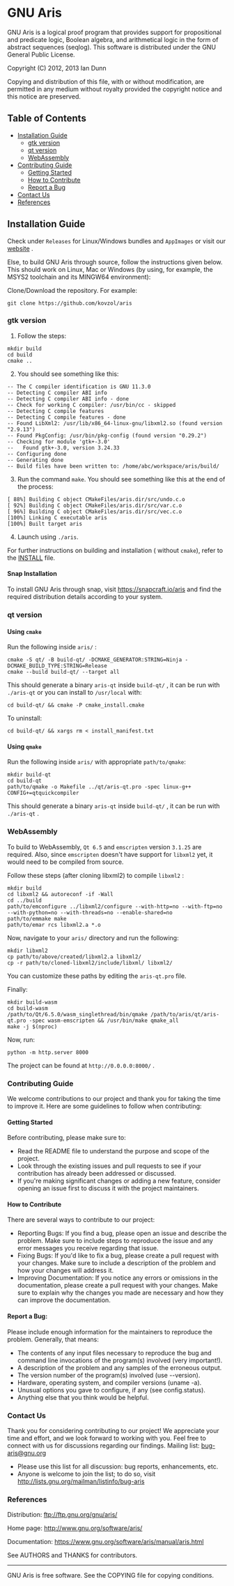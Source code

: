 
# GNU Aris

GNU Aris is a logical proof program that provides support for propositional and predicate logic, Boolean algebra, and arithmetical logic in the form of abstract sequences (seqlog). This software is distributed under the GNU General Public License.

Copyright (C) 2012, 2013 Ian Dunn

Copying and distribution of this file, with or without modification, are permitted in any medium without royalty provided the copyright
notice and this notice are preserved.

## Table of Contents
- [Installation Guide](#installation-guide)
  - [gtk version](#gtk-version)
  - [qt version](#qt-version)
  - [WebAssembly](#webassembly)
- [Contributing Guide](#contributing-guide)
  - [Getting Started](#getting-started)
  - [How to Contribute](#how-to-contribute)
  - [Report a Bug](#report-a-bug)
- [Contact Us](#contact-us)
- [References](#references)

## Installation Guide
Check under `Releases` for Linux/Windows bundles and `AppImages` or visit our [website](https://matek.hu/zoltan/aris) .

Else, to build GNU Aris through source, follow the instructions given below. This should work on Linux, Mac or Windows (by using, for example, the MSYS2 toolchain and its MINGW64 environment):

Clone/Download the repository. For example:
   ```
   git clone https://github.com/kovzol/aris
   ```

### gtk version

1. Follow the steps:
```
mkdir build
cd build
cmake ..
```

2. You should see something like this:
```
-- The C compiler identification is GNU 11.3.0
-- Detecting C compiler ABI info
-- Detecting C compiler ABI info - done
-- Check for working C compiler: /usr/bin/cc - skipped
-- Detecting C compile features
-- Detecting C compile features - done
-- Found LibXml2: /usr/lib/x86_64-linux-gnu/libxml2.so (found version "2.9.13") 
-- Found PkgConfig: /usr/bin/pkg-config (found version "0.29.2") 
-- Checking for module 'gtk+-3.0'
--   Found gtk+-3.0, version 3.24.33
-- Configuring done
-- Generating done
-- Build files have been written to: /home/abc/workspace/aris/build/
```

3. Run the command `make`. You should see something like this at the end of the process:
```
[ 88%] Building C object CMakeFiles/aris.dir/src/undo.c.o
[ 92%] Building C object CMakeFiles/aris.dir/src/var.c.o
[ 96%] Building C object CMakeFiles/aris.dir/src/vec.c.o
[100%] Linking C executable aris
[100%] Built target aris
```

4. Launch using `./aris`.

For further instructions on building and installation ( without `cmake`), refer to the [INSTALL](INSTALL) file.

#### Snap Installation

To install GNU Aris through snap, visit https://snapcraft.io/aris and find the required distribution details according to your system.

### qt version
#### Using `cmake`

Run the following inside `aris/` :
```
cmake -S qt/ -B build-qt/ -DCMAKE_GENERATOR:STRING=Ninja -DCMAKE_BUILD_TYPE:STRING=Release
cmake --build build-qt/ --target all
```
This should generate a binary `aris-qt` inside `build-qt/` , it can be run with `./aris-qt` or you can install to `/usr/local` with:
```
cd build-qt/ && cmake -P cmake_install.cmake
```
To uninstall:
```
cd build-qt/ && xargs rm < install_manifest.txt
```

#### Using `qmake`

Run the following inside `aris/` with appropriate `path/to/qmake`:
```
mkdir build-qt
cd build-qt
path/to/qmake -o Makefile ../qt/aris-qt.pro -spec linux-g++ CONFIG+=qtquickcompiler
```
This should generate a binary `aris-qt` inside `build-qt/` , it can be run with `./aris-qt` .

### WebAssembly

To build to WebAssembly, `Qt 6.5` and `emscripten` version `3.1.25` are required.
Also, since `emscripten` doesn't have support for `libxml2` yet, it would need to be compiled from source.

Follow these steps (after cloning libxml2) to compile `libxml2` :
```
mkdir build
cd libxml2 && autoreconf -if -Wall
cd ../build 
path/to/emconfigure ../libxml2/configure --with-http=no --with-ftp=no --with-python=no --with-threads=no --enable-shared=no
path/to/emmake make
path/to/emar rcs libxml2.a *.o
```

Now, navigate to your `aris/` directory and run the following:
```
mkdir libxml2
cp path/to/above/created/libxml2.a libxml2/
cp -r path/to/cloned-libxml2/include/libxml/ libxml2/
```
You can customize these paths by editing the `aris-qt.pro` file.

Finally:

```
mkdir build-wasm
cd build-wasm
/path/to/Qt/6.5.0/wasm_singlethread/bin/qmake /path/to/aris/qt/aris-qt.pro -spec wasm-emscripten && /usr/bin/make qmake_all
make -j $(nproc)
```

Now, run:
```
python -m http.server 8000
```
The project can be found at `http://0.0.0.0:8000/` .


### Contributing Guide
We welcome contributions to our project and thank you for taking the time to improve it. Here are some guidelines to follow when contributing:

#### Getting Started
Before contributing, please make sure to:
- Read the README file to understand the purpose and scope of the project.
- Look through the existing issues and pull requests to see if your contribution has already been addressed or discussed.
- If you're making significant changes or adding a new feature, consider opening an issue first to discuss it with the project maintainers.

#### How to Contribute
There are several ways to contribute to our project:
- Reporting Bugs: If you find a bug, please open an issue and describe the problem. Make sure to include steps to reproduce the issue and any error messages you receive regarding that issue.
- Fixing Bugs: If you'd like to fix a bug, please create a pull request with your changes. Make sure to include a description of the problem and how your changes will address it.
- Improving Documentation: If you notice any errors or omissions in the documentation, please create a pull request with your changes. Make sure to explain why the changes you made are necessary and how they can improve the documentation.

#### Report a Bug:
Please include enough information for the maintainers to reproduce the problem. Generally, that means:

- The contents of any input files necessary to reproduce the bug and command line invocations of the program(s) involved (very important!).
- A description of the problem and any samples of the erroneous output.
- The version number of the program(s) involved (use --version).
- Hardware, operating system, and compiler versions (uname -a).
- Unusual options you gave to configure, if any (see config.status).
- Anything else that you think would be helpful.

### Contact Us
Thank you for considering contributing to our project! We appreciate your time and effort, and we look forward to working with you.
Feel free to connect with us for discussions regarding our findings.
Mailing list: bug-aris@gnu.org
- Please use this list for all discussion: bug reports, enhancements, etc.
- Anyone is welcome to join the list; to do so, visit http://lists.gnu.org/mailman/listinfo/bug-aris

### References
Distribution: ftp://ftp.gnu.org/gnu/aris/ 

Home page: http://www.gnu.org/software/aris/

Documentation: https://www.gnu.org/software/aris/manual/aris.html

See AUTHORS and THANKS for contributors.

-------------
GNU Aris is free software.  See the COPYING file for copying conditions.
